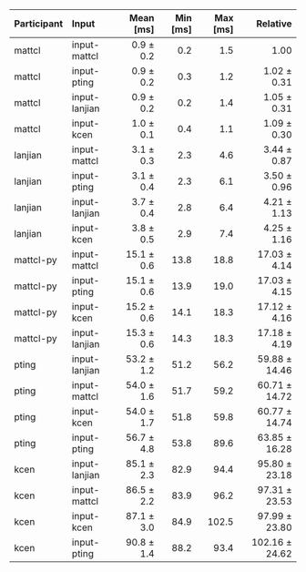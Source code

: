 | Participant | Input | Mean [ms] | Min [ms] | Max [ms] | Relative |
|:---|:---|---:|---:|---:|---:|
| mattcl | input-mattcl | 0.9 ± 0.2 | 0.2 | 1.5 | 1.00 |
| mattcl | input-pting | 0.9 ± 0.2 | 0.3 | 1.2 | 1.02 ± 0.31 |
| mattcl | input-lanjian | 0.9 ± 0.2 | 0.2 | 1.4 | 1.05 ± 0.31 |
| mattcl | input-kcen | 1.0 ± 0.1 | 0.4 | 1.1 | 1.09 ± 0.30 |
| lanjian | input-mattcl | 3.1 ± 0.3 | 2.3 | 4.6 | 3.44 ± 0.87 |
| lanjian | input-pting | 3.1 ± 0.4 | 2.3 | 6.1 | 3.50 ± 0.96 |
| lanjian | input-lanjian | 3.7 ± 0.4 | 2.8 | 6.4 | 4.21 ± 1.13 |
| lanjian | input-kcen | 3.8 ± 0.5 | 2.9 | 7.4 | 4.25 ± 1.16 |
| mattcl-py | input-mattcl | 15.1 ± 0.6 | 13.8 | 18.8 | 17.03 ± 4.14 |
| mattcl-py | input-pting | 15.1 ± 0.6 | 13.9 | 19.0 | 17.03 ± 4.15 |
| mattcl-py | input-kcen | 15.2 ± 0.6 | 14.1 | 18.3 | 17.12 ± 4.16 |
| mattcl-py | input-lanjian | 15.3 ± 0.6 | 14.3 | 18.3 | 17.18 ± 4.19 |
| pting | input-lanjian | 53.2 ± 1.2 | 51.2 | 56.2 | 59.88 ± 14.46 |
| pting | input-mattcl | 54.0 ± 1.6 | 51.7 | 59.2 | 60.71 ± 14.72 |
| pting | input-kcen | 54.0 ± 1.7 | 51.8 | 59.8 | 60.77 ± 14.74 |
| pting | input-pting | 56.7 ± 4.8 | 53.8 | 89.6 | 63.85 ± 16.28 |
| kcen | input-lanjian | 85.1 ± 2.3 | 82.9 | 94.4 | 95.80 ± 23.18 |
| kcen | input-mattcl | 86.5 ± 2.2 | 83.9 | 96.2 | 97.31 ± 23.53 |
| kcen | input-kcen | 87.1 ± 3.0 | 84.9 | 102.5 | 97.99 ± 23.80 |
| kcen | input-pting | 90.8 ± 1.4 | 88.2 | 93.4 | 102.16 ± 24.62 |
